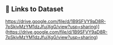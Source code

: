 ## 🔗 Links to Dataset
https://drive.google.com/file/d/1B9SFVY9aD8R-7pSkjvMzYM1dzJfujXgG/view?usp=sharing)](https://drive.google.com/file/d/1B9SFVY9aD8R-7pSkjvMzYM1dzJfujXgG/view?usp=sharing)
